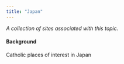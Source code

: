 ```yaml
---
title: "Japan"
---
```



*A collection of sites associated with this topic.*

#### Background

Catholic places of interest in Japan


